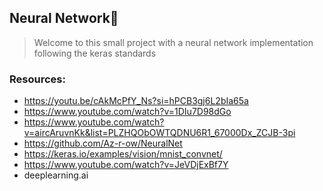 ## __Neural Network__🧠

> Welcome to this small project with a neural network implementation following the keras standards

### Resources:

- https://youtu.be/cAkMcPfY_Ns?si=hPCB3gj6L2bIa65a
- https://www.youtube.com/watch?v=1DIu7D98dGo
- https://www.youtube.com/watch?v=aircAruvnKk&list=PLZHQObOWTQDNU6R1_67000Dx_ZCJB-3pi
- https://github.com/Az-r-ow/NeuralNet
- https://keras.io/examples/vision/mnist_convnet/
- https://www.youtube.com/watch?v=JeVDjExBf7Y
- deeplearning.ai
